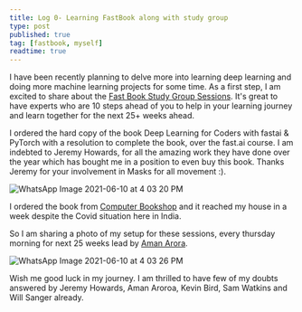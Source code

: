 ```yaml
---
title: Log 0- Learning FastBook along with study group
type: post
published: true
tag: [fastbook, myself]
readtime: true
---
```



I have been recently planning to delve more into learning deep learning and doing more machine learning projects for some time. As a first step,
I am excited to share about the [Fast Book Study Group Sessions](https://wandb.me/fastbook). It's great to have experts who are 10 steps 
ahead of you to help in your learning journey and learn together for the next 25+ weeks ahead.

I ordered the hard copy of the book Deep Learning for Coders with fastai & PyTorch with a resolution to complete the book, over the fast.ai
course. I am indebted to Jeremy Howards, for all the amazing work they have done over the year which has bought me in a position to even buy
this book. Thanks Jeremy for your involvement in Masks for all movement :).

![WhatsApp Image 2021-06-10 at 4 03 20 PM](https://user-images.githubusercontent.com/24592806/121511013-d8731500-ca05-11eb-8848-cc760cdf4dd4.jpeg)

I ordered the book from [Computer Bookshop](https://www.cb-india.com/?currency=INR) and it reached my house in a week despite the Covid situation here in India.

So I am sharing a photo of my setup for these sessions, every thursday morning for next 25 weeks lead by [Aman Arora](https://twitter.com/amaarora).

![WhatsApp Image 2021-06-10 at 4 03 26 PM](https://user-images.githubusercontent.com/24592806/121511387-3273da80-ca06-11eb-9dff-3d3d76e5eb50.jpeg)

Wish me good luck in my journey. I am thrilled to have few of my doubts answered by Jeremy Howards, Aman Aroroa, Kevin Bird, Sam Watkins and Will Sanger already.

